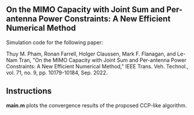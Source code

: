 ## On the MIMO Capacity with Joint Sum and Per-antenna Power Constraints: A New Efficient Numerical Method

Simulation code for the following paper:

Thuy M. Pham, Ronan Farrell, Holger Claussen, Mark F. Flanagan, and Le-Nam Tran, "On the MIMO Capacity with Joint Sum and Per-antenna Power Constraints: A New Efficient Numerical Method," IEEE Trans. Veh. Technol., vol. 71, no. 9, pp. 10179-10184, Sep. 2022.

## Instructions
**main.m** plots the convergence results of the proposed CCP-like algorithm.